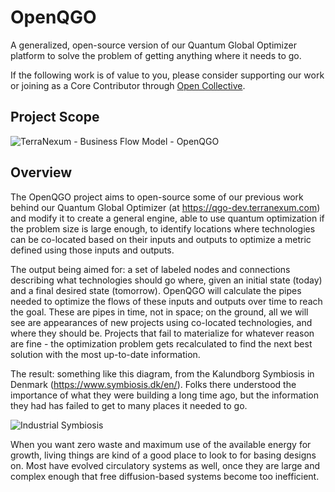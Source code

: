 # OpenQGO
A generalized, open-source version of our Quantum Global Optimizer platform to solve the problem of getting anything where it needs to go.

If the following work is of value to you, please consider supporting our work or joining as a Core Contributor through [Open Collective](https://opencollective.com/terranexum/projects/openqgo).

## Project Scope
![TerraNexum - Business Flow Model - OpenQGO](https://github.com/terranexum/OpenQGO/assets/20586685/41712ee2-b33e-4acd-919c-6f98f8609e0b)

## Overview

The OpenQGO project aims to open-source some of our previous work behind our Quantum Global Optimizer (at https://qgo-dev.terranexum.com) and modify it to create a general engine, able to use quantum optimization if the problem size is large enough, to identify locations where technologies can be co-located based on their inputs and outputs to optimize a metric defined using those inputs and outputs.

The output being aimed for: a set of labeled nodes and connections describing what technologies should go where, given an initial state (today) and a final desired state (tomorrow). OpenQGO will calculate the pipes needed to optimize the flows of these inputs and outputs over time to reach the goal. These are pipes in time, not in space; on the ground, all we will see are appearances of new projects using co-located technologies, and where they should be.  Projects that fail to materialize for whatever reason are fine - the optimization problem gets recalculated to find the next best solution with the most up-to-date information. 

The result: something like this diagram, from the Kalundborg Symbiosis in Denmark (https://www.symbiosis.dk/en/). Folks there understood the importance of what they were building a long time ago, but the information they had has failed to get to many places it needed to go. 

![Industrial Symbiosis](https://github.com/terranexum/OpenQGO/blob/main/Technology-Co-Location-Symbiosis.png)

When you want zero waste and maximum use of the available energy for growth, living things are kind of a good place to look to for basing designs on. Most have evolved circulatory systems as well, once they are large and complex enough that free diffusion-based systems become too inefficient.

